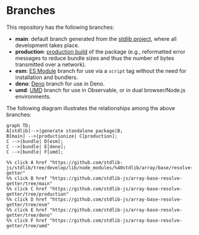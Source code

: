 <!--

@license Apache-2.0

Copyright (c) 2022 The Stdlib Authors.

Licensed under the Apache License, Version 2.0 (the "License");
you may not use this file except in compliance with the License.
You may obtain a copy of the License at

    http://www.apache.org/licenses/LICENSE-2.0

Unless required by applicable law or agreed to in writing, software
distributed under the License is distributed on an "AS IS" BASIS,
WITHOUT WARRANTIES OR CONDITIONS OF ANY KIND, either express or implied.
See the License for the specific language governing permissions and
limitations under the License.

-->

# Branches

This repository has the following branches:

-   **main**: default branch generated from the [stdlib project][stdlib-url], where all development takes place.
-   **production**: [production build][production-url] of the package (e.g., reformatted error messages to reduce bundle sizes and thus the number of bytes transmitted over a network).
-   **esm**: [ES Module][esm-url] branch for use via a `script` tag without the need for installation and bundlers.
-   **deno**: [Deno][deno-url] branch for use in Deno.
-   **umd**: [UMD][umd-url] branch for use in Observable, or in dual browser/Node.js environments.

The following diagram illustrates the relationships among the above branches:

```mermaid
graph TD;
A[stdlib]-->|generate standalone package|B;
B[main] -->|productionize| C[production];
C -->|bundle| D[esm];
C -->|bundle| E[deno];
C -->|bundle| F[umd];

%% click A href "https://github.com/stdlib-js/stdlib/tree/develop/lib/node_modules/%40stdlib/array/base/resolve-getter"
%% click B href "https://github.com/stdlib-js/array-base-resolve-getter/tree/main"
%% click C href "https://github.com/stdlib-js/array-base-resolve-getter/tree/production"
%% click D href "https://github.com/stdlib-js/array-base-resolve-getter/tree/esm"
%% click E href "https://github.com/stdlib-js/array-base-resolve-getter/tree/deno"
%% click F href "https://github.com/stdlib-js/array-base-resolve-getter/tree/umd"
```

[stdlib-url]: https://github.com/stdlib-js/stdlib/tree/develop/lib/node_modules/%40stdlib/array/base/resolve-getter
[production-url]: https://github.com/stdlib-js/array-base-resolve-getter/tree/production
[deno-url]: https://github.com/stdlib-js/array-base-resolve-getter/tree/deno
[umd-url]: https://github.com/stdlib-js/array-base-resolve-getter/tree/umd
[esm-url]: https://github.com/stdlib-js/array-base-resolve-getter/tree/esm